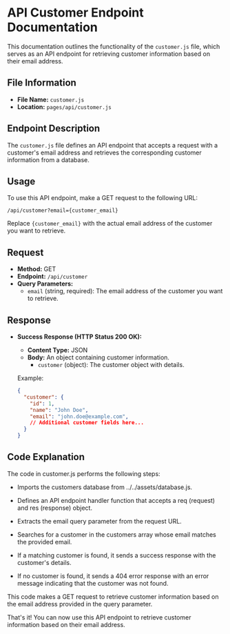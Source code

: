# API Customer Endpoint Documentation

This documentation outlines the functionality of the `customer.js` file, which serves as an API endpoint for retrieving customer information based on their email address.

## File Information

- **File Name:** `customer.js`
- **Location:** `pages/api/customer.js`

## Endpoint Description

The `customer.js` file defines an API endpoint that accepts a request with a customer's email address and retrieves the corresponding customer information from a database.

## Usage

To use this API endpoint, make a GET request to the following URL:

```/api/customer?email={customer_email}```


Replace `{customer_email}` with the actual email address of the customer you want to retrieve.

## Request

- **Method:** GET
- **Endpoint:** `/api/customer`
- **Query Parameters:**
  - `email` (string, required): The email address of the customer you want to retrieve.

## Response

- **Success Response (HTTP Status 200 OK):**
  - **Content Type:** JSON
  - **Body:** An object containing customer information.
    - `customer` (object): The customer object with details.
  
  Example:

  ```json
  {
    "customer": {
      "id": 1,
      "name": "John Doe",
      "email": "john.doe@example.com",
      // Additional customer fields here...
    }
  }


## Code Explanation
The code in customer.js performs the following steps:

- Imports the customers database from ../../assets/database.js.

- Defines an API endpoint handler function that accepts a req (request) and res (response) object.

- Extracts the email query parameter from the request URL.

- Searches for a customer in the customers array whose email matches the provided email.

- If a matching customer is found, it sends a success response with the customer's details.

- If no customer is found, it sends a 404 error response with an error message indicating that the customer was not found.



This code makes a GET request to retrieve customer information based on the email address provided in the query parameter.

That's it! You can now use this API endpoint to retrieve customer information based on their email address.



